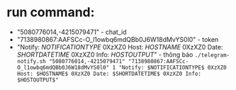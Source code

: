
# run command: 
- "5080776014,-4215079471"  - chat_id 
- "7138980867:AAFSCc-O_l1owbq6mdQBb0J6W18dMvYS0l0"  - token
- "Notify: $NOTIFICATIONTYPE$ 0XzXZ0 Host: $HOSTNAME$ 0XzXZ0 Date: $SHORTDATETIME$ 0XzXZ0 Info: $HOSTOUTPUT$"   - thông báo
```./telegram-notify.sh "5080776014,-4215079471" "7138980867:AAFSCc-O_l1owbq6mdQBb0J6W18dMvYS0l0" 1 "Notify: $NOTIFICATIONTYPE$ 0XzXZ0 Host: $HOSTNAME$ 0XzXZ0 Date: $SHORTDATETIME$ 0XzXZ0 Info: $HOSTOUTPUT$"```
